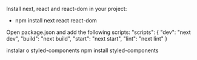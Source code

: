 Install next, react and react-dom in your project:
- npm install next react react-dom

Open package.json and add the following scripts:
"scripts": {
  "dev": "next dev",
  "build": "next build",
  "start": "next start",
  "lint": "next lint"
}

instalar o styled-components
npm install styled-components
